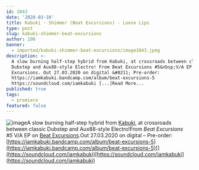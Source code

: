 ```yaml
---
id: 1043
date: '2020-03-10'
title: Kabuki - Shimmer (Beat Excursions) - Loose Lips
type: post
slug: kabuki-shimmer-beat-excursions
author: 100
banner:
  - imported/kabuki-shimmer-beat-excursions/image1043.jpeg
description: >-
  A slow burning half-step hybrid from Kabuki, at crossroads between classic
  Dubstep and Aux88-style Electro! From Beat Excursions #5&nbsp;V/A EP on Beat
  Excursions. Out 27.03.2020 on digital &#8211; Pre-order:
  https://iamkabuki.bandcamp.com/album/beat-excursions-5
  https://soundcloud.com/iamkabuki [...]Read More...
published: true
tags:
  - premiere
featured: false
---
```

![image](../imported/kabuki-shimmer-beat-excursions/image1043.jpeg)A slow burning half-step hybrid from [Kabuki](https://iamkabuki.bandcamp.com/), at crossroads between classic Dubstep and Aux88-style Electro!From _Beat Excursions #5_ V/A EP on [Beat Excursions](https://www.discogs.com/label/1460730-Beat-Excursions).Out 27.03.2020 on digital – Pre-order: [](https://iamkabuki.bandcamp.com/album/beat-excursions-5)[https://iamkabuki.bandcamp.com/album/beat-excursions-5](https://iamkabuki.bandcamp.com/album/beat-excursions-5)[](https://soundcloud.com/iamkabuki)[https://soundcloud.com/iamkabuki](https://soundcloud.com/iamkabuki)